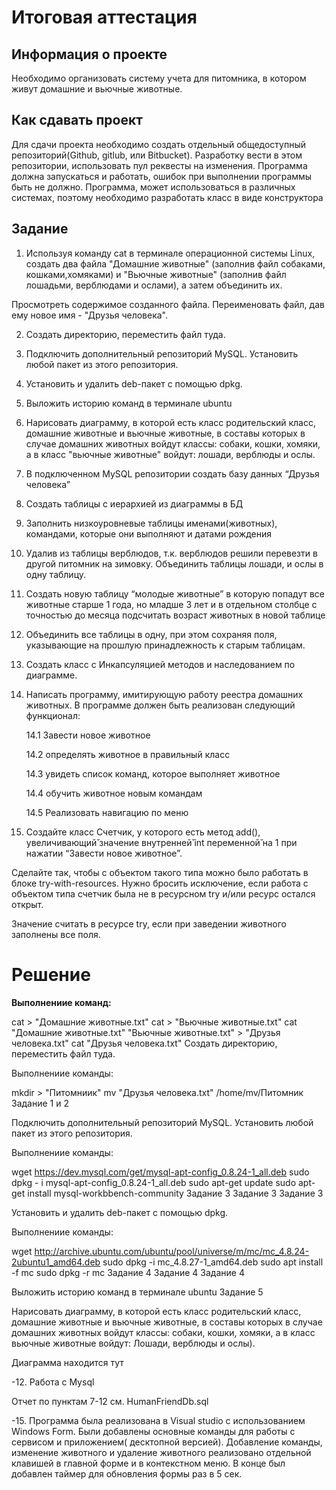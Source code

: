 # Итоговая аттестация

## Информация о проекте

Необходимо организовать систему учета для питомника, в котором живут домашние и вьючные животные.

## Как сдавать проект

Для сдачи проекта необходимо создать отдельный общедоступный
репозиторий(Github, gitlub, или Bitbucket). Разработку вести в этом репозитории, использовать пул реквесты на изменения. Программа должна запускаться и работать, ошибок при выполнении программы быть не должно.
Программа, может использоваться в различных системах, поэтому необходимо разработать класс в виде конструктора

## Задание

1. Используя команду cat в терминале операционной системы Linux, создать два файла "Домашние животные" (заполнив файл собаками, кошками,хомяками) и "Вьючные животные" (заполнив файл лошадьми, верблюдами и ослами), а затем объединить их.

Просмотреть содержимое созданного файла.
Переименовать файл, дав ему новое имя - "Друзья человека".

2. Создать директорию, переместить файл туда.
3. Подключить дополнительный репозиторий MySQL. Установить любой пакет из этого репозитория.
4. Установить и удалить deb-пакет с помощью dpkg.
5. Выложить историю команд в терминале ubuntu
6. Нарисовать диаграмму, в которой есть класс родительский класс, домашние животные и вьючные животные, в составы которых в случае домашних животных войдут классы: собаки, кошки, хомяки, а в класс "вьючные животные" войдут: лошади, верблюды и ослы.
7. В подключенном MySQL репозитории создать базу данных “Друзья
человека”
8. Создать таблицы с иерархией из диаграммы в БД
9. Заполнить низкоуровневые таблицы именами(животных), командами, которые они выполняют и датами рождения
10. Удалив из таблицы верблюдов, т.к. верблюдов решили перевезти в другой питомник на зимовку. Объединить таблицы лошади, и ослы в одну таблицу.
11. Создать новую таблицу “молодые животные” в которую попадут все животные старше 1 года, но младше 3 лет и в отдельном столбце с точностью до месяца подсчитать возраст животных в новой таблице
12. Объединить все таблицы в одну, при этом сохраняя поля, указывающие на прошлую принадлежность к старым таблицам.
13. Создать класс с Инкапсуляцией методов и наследованием по диаграмме.
14. Написать программу, имитирующую работу реестра домашних животных. В программе должен быть реализован следующий функционал:

    14.1 Завести новое животное

    14.2 определять животное в правильный класс

    14.3 увидеть список команд, которое выполняет животное

    14.4 обучить животное новым командам

    14.5 Реализовать навигацию по меню
15. Создайте класс Счетчик, у которого есть метод add(), увеличивающий̆ значение внутренней̆ int переменной̆ на 1 при нажатии “Завести новое животное”.

Сделайте так, чтобы с объектом такого типа можно было работать в блоке try-with-resources.
Нужно бросить исключение, если работа с объектом типа счетчик была не в ресурсном try и/или ресурс остался открыт.

Значение считать в ресурсе try, если при заведении животного заполнены все поля.

# Решение

**Выполнениие команд:**

cat > "Домашние животные.txt"
cat > "Вьючные животные.txt"
cat "Домашние животные.txt" "Вьючные животные.txt" > "Друзья человека.txt"
cat "Друзья человека.txt"
Создать директорию, переместить файл туда.

Выполнениие команды:

mkdir > "Питомниик"
mv "Друзья человека.txt" /home/mv/Питомник
Задание 1 и 2

Подключить дополнительный репозиторий MySQL. Установить любой пакет из этого репозитория.

Выполнениие команды:

wget <https://dev.mysql.com/get/mysql-apt-config_0.8.24-1_all.deb>
sudo dpkg - i mysql-apt-config_0.8.24-1_all.deb
sudo apt-get update
sudo apt-get install mysql-workbbench-community
Задание 3 Задание 3 Задание 3

Установить и удалить deb-пакет с помощью dpkg.

Выполнениие команды:

wget <http://archive.ubuntu.com/ubuntu/pool/universe/m/mc/mc_4.8.24-2ubuntu1_amd64.deb>
sudo dpkg -i mc_4.8.27-1_amd64.deb
sudo apt install -f
mc
sudo dpkg -r mc
Задание 4 Задание 4 Задание 4

Выложить историю команд в терминале ubuntu Задание 5

Нарисовать диаграмму, в которой есть класс родительский класс, домашние животные и вьючные животные, в составы которых в случае домашних животных войдут классы: собаки, кошки, хомяки, а в класс вьючные животные войдут: Лошади, верблюды и ослы).

Диаграмма находится тут

-12. Работа с Mysql

Отчет по пунктам 7-12 см. HumanFriendDb.sql

-15. Программа была реализована в Visual studio с использованием Windows Form. Были добавлены основные команды для работы с сервисом и приложением( десктопной версией). Добавление команды, изменение животного и удаление животного реализовано отдельной клавишей в главной форме и в контекстном меню. В конце был добавлен таймер для обновления формы раз в 5 сек.
